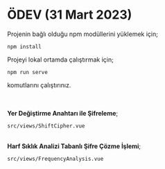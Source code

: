# ÖDEV (31 Mart 2023)


Projenin bağlı olduğu npm modüllerini yüklemek için;

```console
npm install
```

Projeyi lokal ortamda çalıştırmak için;

```console
npm run serve
```

komutlarını çalıştırınız.


\
\
**Yer Değiştirme Anahtarı ile Şifreleme**;
```
src/views/ShiftCipher.vue
```

\
**Harf Sıklık Analizi Tabanlı Şifre Çözme İşlemi**;
```
src/views/FrequencyAnalysis.vue
```


